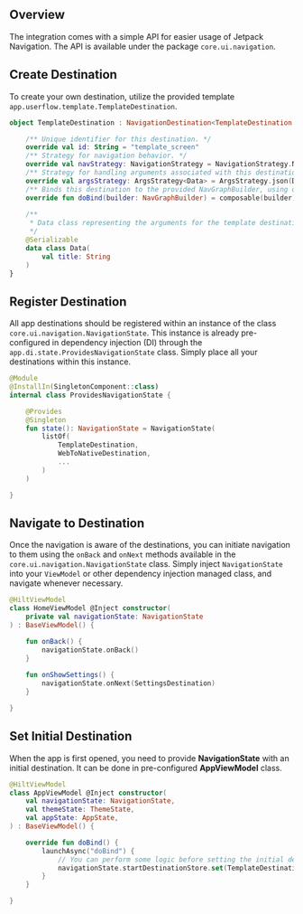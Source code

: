 ## Overview

The integration comes with a simple API for easier usage of Jetpack Navigation.
The API is available under the package `core.ui.navigation`.

## Create Destination

To create your own destination, utilize the provided template `app.userflow.template.TemplateDestination`.

```kotlin
object TemplateDestination : NavigationDestination<TemplateDestination.Data>() {

    /** Unique identifier for this destination. */
    override val id: String = "template_screen"
    /** Strategy for navigation behavior. */
    override val navStrategy: NavigationStrategy = NavigationStrategy.NewInstance
    /** Strategy for handling arguments associated with this destination. */
    override val argsStrategy: ArgsStrategy<Data> = ArgsStrategy.json(Data.serializer())
    /** Binds this destination to the provided NavGraphBuilder, using one of the available methods (composable, dialog, navigation). */
    override fun doBind(builder: NavGraphBuilder) = composable(builder) { TemplateScreen(it) }
    
    /**
     * Data class representing the arguments for the template destination.
     */
    @Serializable
    data class Data(
        val title: String
    )
}
```

## Register Destination

All app destinations should be registered within an instance of the class `core.ui.navigation.NavigationState`.
This instance is already pre-configured in dependency injection (DI) through the `app.di.state.ProvidesNavigationState` class.
Simply place all your destinations within this instance.

```kotlin
@Module
@InstallIn(SingletonComponent::class)
internal class ProvidesNavigationState {

    @Provides
    @Singleton
    fun state(): NavigationState = NavigationState(
        listOf(
            TemplateDestination,
            WebToNativeDestination,
            ...
        )
    )

}
```

## Navigate to Destination

Once the navigation is aware of the destinations, you can initiate navigation to them using the `onBack` and `onNext` methods available in the `core.ui.navigation.NavigationState` class.
Simply inject `NavigationState` into your `ViewModel` or other dependency injection managed class, and navigate whenever necessary.

```kotlin
@HiltViewModel
class HomeViewModel @Inject constructor(
    private val navigationState: NavigationState
) : BaseViewModel() {

    fun onBack() {
        navigationState.onBack()
    }
    
    fun onShowSettings() {
        navigationState.onNext(SettingsDestination)
    }

}
```

## Set Initial Destination

When the app is first opened, you need to provide **NavigationState** with an initial destination. It can be done in pre-configured **AppViewModel** class.

```kotlin
@HiltViewModel
class AppViewModel @Inject constructor(
    val navigationState: NavigationState,
    val themeState: ThemeState,
    val appState: AppState,
) : BaseViewModel() {

    override fun doBind() {
        launchAsync("doBind") {
            // You can perform some logic before setting the initial destination.
            navigationState.startDestinationStore.set(TemplateDestination)
        }
    }

}
```


